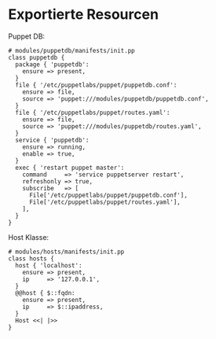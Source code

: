 # Exportierte Resourcen

Puppet DB:

    # modules/puppetdb/manifests/init.pp
    class puppetdb {
      package { 'puppetdb':
        ensure => present,
      }
      file { '/etc/puppetlabs/puppet/puppetdb.conf':
        ensure => file,
        source => 'puppet:///modules/puppetdb/puppetdb.conf',
      }
      file { '/etc/puppetlabs/puppet/routes.yaml':
        ensure => file,
        source => 'puppet:///modules/puppetdb/routes.yaml',
      }
      service { 'puppetdb':
        ensure => running,
        enable => true,
      }
      exec { 'restart puppet master':
        command     => 'service puppetserver restart',
        refreshonly => true,
        subscribe   => [
          File['/etc/puppetlabs/puppet/puppetdb.conf'],
          File['/etc/puppetlabs/puppet/routes.yaml'],
        ],
      }
    }

Host Klasse:

    # modules/hosts/manifests/init.pp
    class hosts {
      host { 'localhost':
        ensure => present,
        ip     => '127.0.0.1',
      }
      @@host { $::fqdn:
        ensure => present,
        ip     => $::ipaddress,
      }
      Host <<| |>>
    }
    